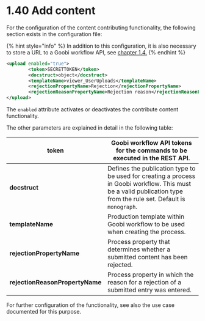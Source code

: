 # 1.40 Add content

For the configuration of the content contributing functionality, the following section exists in the configuration file:

{% hint style="info" %}
In addition to this configuration, it is also necessary to store a URL to a Goobi workflow API, see [chapter 1.4.](4.md)
{% endhint %}

```xml
<upload enabled="true">
        <token>SECRETTOKEN</token>
        <docstruct>object</docstruct>
        <templateName>viewer_UserUploads</templateName>
        <rejectionPropertyName>Rejection</rejectionPropertyName>
        <rejectionReasonPropertyName>Rejection reason</rejectionReasonPropertyName>
</upload>
```

The `enabled` attribute activates or deactivates the contribute content functionality.&#x20;

The other parameters are explained in detail in the following table:

| **token**                       | Goobi workflow API tokens for the commands to be executed in the REST API.                                                                                         |
| ------------------------------- | ------------------------------------------------------------------------------------------------------------------------------------------------------------------ |
| **docstruct**                   | Defines the publication type to be used for creating a process in Goobi workflow. This must be a valid publication type from the rule set. Default is `monograph`. |
| **templateName**                | Production template within Goobi workflow to be used when creating the process.                                                                                    |
| **rejectionPropertyName**       | Process property that determines whether a submitted content has been rejected.                                                                                    |
| **rejectionReasonPropertyName** | Process property in which the reason for a rejection of a submitted entry was entered.                                                                             |

For further configuration of the functionality, see also the use case documented for this purpose.
